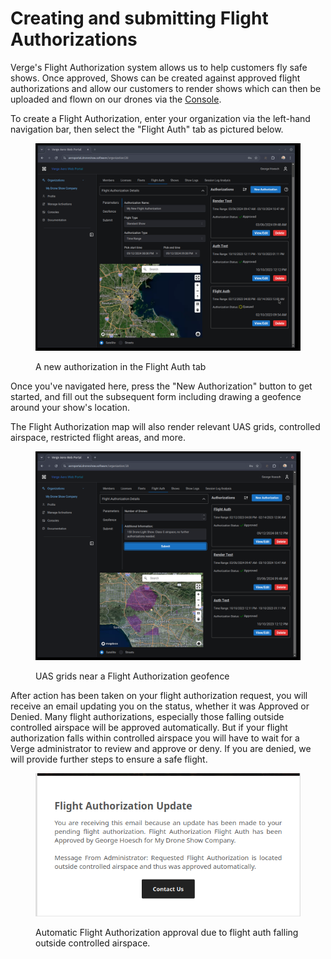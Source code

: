 # Creating and submitting Flight Authorizations

Verge's Flight Authorization system allows us to help customers fly safe shows. Once approved, Shows can be created against approved flight authorizations and allow our customers to render shows which can then be uploaded and flown on our drones via the [Console](../verge-console/).&#x20;

To create a Flight Authorization, enter your organization via the left-hand navigation bar, then select the "Flight Auth" tab as pictured below.&#x20;

<figure><img src="../../.gitbook/assets/image (7) (1).png" alt=""><figcaption><p>A new authorization in the Flight Auth tab</p></figcaption></figure>

Once you've navigated here, press the "New Authorization" button to get started, and fill out the subsequent form including drawing a geofence around your show's location.&#x20;

The Flight Authorization map will also render relevant UAS grids, controlled airspace, restricted flight areas, and more.

<figure><img src="../../.gitbook/assets/image (8) (1).png" alt=""><figcaption><p>UAS grids near a Flight Authorization geofence</p></figcaption></figure>

After action has been taken on your flight authorization request, you will receive an email updating you on the status, whether it was Approved or Denied. Many flight authorizations, especially those falling outside controlled airspace will be approved automatically. But if your flight authorization falls within controlled airspace you will have to wait for a Verge administrator to review and approve or deny. If you are denied, we will provide further steps to ensure a safe flight.

<figure><img src="../../.gitbook/assets/image (9) (1).png" alt=""><figcaption><p>Automatic Flight Authorization approval due to flight auth falling outside controlled airspace.</p></figcaption></figure>
